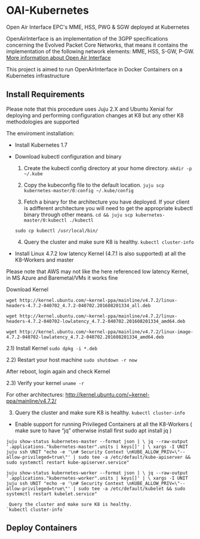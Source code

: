 # OAI-Kubernetes
Open Air Interface EPC's MME, HSS, PWG &amp; SGW deployed at Kubernetes

OpenAirInterface is an implementation of the 3GPP specifications concerning the Evolved Packet Core Networks, that means it contains the implementation of the following network elements: MME, HSS, S-GW, P-GW.
[More information about Open Air Interface](https://gitlab.eurecom.fr/oai/openair-cn)

This project is aimed to run OpenAirInterface  in Docker Containers on a Kubernetes infrastructure

## Install Requirements
Please note that this procedure uses Juju 2.X and Ubuntu Xenial for deploying and performing configuration changes at K8 but any other K8 methodologies are supported


The enviroment installation:

- Install Kubernetes 1.7 
- Download kubectl configuration and binary

   1) Create the kubectl config directory at your home directory.
    `mkdir -p ~/.kube`

   2) Copy the kubeconfig file to the default location.
    `juju scp kubernetes-master/0:config ~/.kube/config` 
   
   3) Fetch a binary for the architecture you have deployed. 
   If your client is adifferent architecture you will need to get the appropriate kubectl binary through other means.
    `cd && juju scp kubernetes-master/0:kubectl ./kubectl`
    
   `sudo cp kubectl /usr/local/bin/`

   4) Query the cluster and make sure K8 is healthy.
    `kubectl cluster-info`

- Install Linux 4.7.2 low latency Kernel (4.7.1 is also supported) at all the K8-Workers and master 

Please note that AWS may not like the here referenced low latency Kernel, in MS Azure and Baremetal/VMs it works fine

Download Kernel

 `wget http://kernel.ubuntu.com/~kernel-ppa/mainline/v4.7.2/linux-headers-4.7.2-040702_4.7.2-040702.201608201334_all.deb`

 `wget http://kernel.ubuntu.com/~kernel-ppa/mainline/v4.7.2/linux-headers-4.7.2-040702-lowlatency_4.7.2-040702.201608201334_amd64.deb`

 `wget http://kernel.ubuntu.com/~kernel-ppa/mainline/v4.7.2/linux-image-4.7.2-040702-lowlatency_4.7.2-040702.201608201334_amd64.deb`

2.1) Install Kernel
 `sudo dpkg -i *.deb`

2.2) Restart your host machine
 `sudo shutdown -r now`

After reboot, login again and check Kernel

2.3) Verify your kernel
 `uname -r`

For other architectures:
http://kernel.ubuntu.com/~kernel-ppa/mainline/v4.7.2/

3) Query the cluster and make sure K8 is healthy.
    `kubectl cluster-info`
    
- Enable support for running Privileged Containers at all the K8-Workers
( make sure to have “jq” otherwise install first sudo apt install jq )

`juju show-status kubernetes-master --format json | \
    jq --raw-output '.applications."kubernetes-master".units | keys[]' | \
    xargs -I UNIT juju ssh UNIT "echo -e '\n# Security Context \nKUBE_ALLOW_PRIV=\"--allow-privileged=true\"' | sudo tee -a /etc/default/kube-apiserver && sudo systemctl restart kube-apiserver.service"`

`juju show-status kubernetes-worker --format json | \
    jq --raw-output '.applications."kubernetes-worker".units | keys[]' | \
    xargs -I UNIT juju ssh UNIT "echo -e '\n# Security Context \nKUBE_ALLOW_PRIV=\"--allow-privileged=true\"' | sudo tee -a /etc/default/kubelet && sudo systemctl restart kubelet.service"`
    
     Query the cluster and make sure K8 is healthy.
    `kubectl cluster-info`

## Deploy Containers

